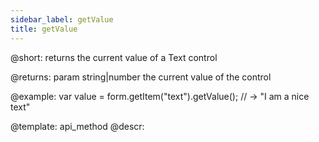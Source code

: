 ```yaml
---
sidebar_label: getValue
title: getValue
---          
```


@short: returns the current value of a Text control



@returns:
param   string|number     the current value of the control

@example:
var value = form.getItem("text").getValue();
// -> "I am a nice text"


@template: api_method
@descr:


